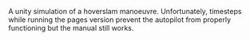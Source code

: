 A unity simulation of a hoverslam manoeuvre. Unfortunately, timesteps while running the pages version prevent the autopilot from properly functioning but the manual still works.
